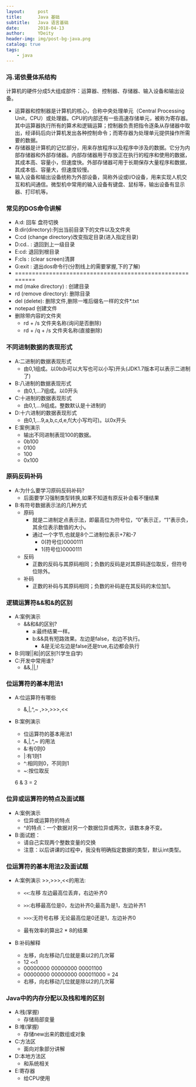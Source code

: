 ```yaml
---
layout:     post
title:      Java 基础
subtitle:   Java 语言基础
date:       2018-04-13
author:     YDeity
header-img: img/post-bg-java.png
catalog: true
tags:
    - java
---
```




### 冯.诺依曼体系结构

计算机的硬件分成5大组成部件：运算器、控制器、存储器、输入设备和输出设备。

- 运算器和控制器是计算机的核心，合称中央处理单元（Central Processing Unit，CPU）或处理器。CPU的内部还有一些高速存储单元，被称为寄存器。其中运算器执行所有的算术和逻辑运算；控制器负责把指令逐条从存储器中取出，经译码后向计算机发出各种控制命令；而寄存器为处理单元提供操作所需要的数据。
- 存储器是计算机的记忆部分，用来存放程序以及程序中涉及的数据。它分为内部存储器和外部存储器。内部存储器用于存放正在执行的程序和使用的数据，其成本高、容量小，但速度快。外部存储器可用于长期保存大量程序和数据，其成本低、容量大，但速度较慢。
- 输入设备和输出设备统称为外部设备，简称外设或I/O设备，用来实现人机交互和机间通信。微型机中常用的输入设备有键盘、鼠标等，输出设备有显示器、打印机等。

### 常见的DOS命令讲解

- A:d: 回车	盘符切换
- B:dir(directory):列出当前目录下的文件以及文件夹
- C:cd (change directory)改变指定目录(进入指定目录)
- D:cd.. : 退回到上一级目录
- E:cd\: 退回到根目录
- F:cls : (clear screen)清屏
- G:exit : 退出dos命令行(分割线上的需要掌握,下的了解)
- =========================================================
- md (make directory) : 创建目录
- rd (remove directory): 删除目录
- del (delete): 删除文件,删除一堆后缀名一样的文件*.txt
- notepad 创建文件
- 删除带内容的文件夹
  - rd + /s	文件夹名称(询问是否删除)
  - rd + /q + /s 文件夹名称(直接删除)

### 不同进制数据的表现形式

- A:二进制的数据表现形式
  - 由0,1组成。以0b(b可以大写也可以小写)开头(JDK1.7版本可以表示二进制了)
- B:八进制的数据表现形式
  - 由0,1,…7组成。以0开头
- C:十进制的数据表现形式
  - 由0,1,…9组成。整数默认是十进制的 
- D:十六进制的数据表现形式
  - 由0,1,…9,a,b,c,d,e,f(大小写均可)。以0x开头 
- E:案例演示
  - 输出不同进制表现100的数据。
  - 0b100
  - 0100
  - 100
  - 0x100

### 原码反码补码

- A:为什么要学习原码反码补码?
  - 后面要学习强制类型转换,如果不知道有原反补会看不懂结果 
- B:有符号数据表示法的几种方式
  - 原码
    - 就是二进制定点表示法，即最高位为符号位，“0”表示正，“1”表示负，其余位表示数值的大小。
    - 通过一个字节,也就是8个二进制位表示+7和-7
      - 0(符号位)0000111
      - 1(符号位)0000111
  - 反码
    - 正数的反码与其原码相同；负数的反码是对其原码逐位取反，但符号位除外。
  - 补码
    - 正数的补码与其原码相同；负数的补码是在其反码的末位加1。 

### 逻辑运算符&&和&的区别

- A:案例演示
  - &&和&的区别?
    - a:最终结果一样。
    - b:&&具有短路效果。左边是false，右边不执行。
      - &是无论左边是false还是true,右边都会执行
- B:同理||和|的区别?(学生自学)
- C:开发中常用谁?
  - &&,||,!

### 位运算符的基本用法1

- A:位运算符有哪些

  - &,|,^,~ ,>>,>>>,<<

- B:案例演示

  - 位运算符的基本用法1
  - &,|,^,~ 的用法
  - &:有0则0
  - |:有1则1
  - ^:相同则0，不同则1
  - ~:按位取反

  6 & 3  = 2 

### 位异或运算符的特点及面试题

- A:案例演示
  - 位异或运算符的特点
  - ^的特点：一个数据对另一个数据位异或两次，该数本身不变。
- B:面试题：
  - 请自己实现两个整数变量的交换
  - 注意：以后讲课的过程中，我没有明确指定数据的类型，默认int类型。

### 位运算符的基本用法2及面试题

- A:案例演示 >>,>>>,<<的用法:

  - `<<`:左移	左边最高位丢弃，右边补齐0

  - `>>`:右移最高位是0，左边补齐0;最高为是1，左边补齐1

  - `>>>`:无符号右移 无论最高位是0还是1，左边补齐0

  - 最有效率的算出2 * 8的结果

- B:补码解释

  - 左移，向左移动几位就是乘以2的几次幂
  - 12 `<<`1 
  - 00000000 00000000 00001100
  - 00000000 00000000 000011000  = 24
  - 右移，向右移动几位就是除以2的几次幂

### Java中的内存分配以及栈和堆的区别

- A:栈(掌握)
  - 存储局部变量 
- B:堆(掌握)
  - 存储new出来的数组或对象 
- C:方法区
  - 面向对象部分讲解 
- D:本地方法区
  - 和系统相关 
- E:寄存器
  - 给CPU使用